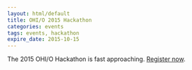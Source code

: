 ```yaml
---
layout: html/default
title: OHI/O 2015 Hackathon
categories: events
tags: events, hackathon
expire_date: 2015-10-15
---
```


The 2015 OHI/O Hackathon is fast approaching. [Register now](http://hack.osu.edu/).
